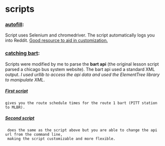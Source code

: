# scripts

### [autofill](https://github.com/BMariscal/scripts/blob/master/auto_fill.py):
Script uses Selenium and chromedriver. The script automatically logs you into Reddit. [Good resource to aid in customization.](http://selenium-python.readthedocs.io/locating-elements.html)


### [catching bart](https://github.com/BMariscal/python_programming_language/tree/master/lesson_1):

Scripts were modified by me to parse the <b>bart api</b> (the original lesson script parsed a chicago bus system website). The bart api used a standard XML output. <em>I used urllib to access the api data and used the ElementTree library to manipulate XML</em>.

 ##### [First script](https://github.com/BMariscal/python_programming_language/blob/master/lesson_1/catching_bart.py)
    gives you the route schedule times for the route 1 bart (PITT station to MLBR).

 ##### [Second script](https://github.com/BMariscal/python_programming_language/blob/master/lesson_1/cmd_catching_bart.py)
     does the same as the script above but you are able to change the api url from the command line,
     making the script customizable and more flexible.
 
